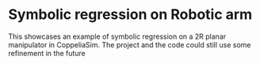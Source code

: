 # Symbolic regression on Robotic arm

This showcases an example of symbolic regression on a 2R planar manipulator in CoppeliaSim. The project and the code could still use some refinement in the future 
